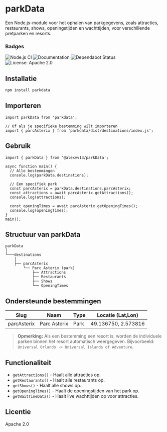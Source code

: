 # parkData

Een Node.js-module voor het ophalen van parkgegevens, zoals attracties, restaurants, shows, openingstijden en wachttijden, voor verschillende pretparken en resorts.

### Badges

![Node.js CI](https://github.com/AlexVV13/parkdata-wrapper/actions/workflows/nodejs.yml/badge.svg)
![Documentation](https://github.com/AlexVV13/parkdata-wrapper/actions/workflows/jsdoc.yml/badge.svg)
![Dependabot Status](https://img.shields.io/badge/dependabot-up_to_date-brightgreen)
![License: Apache 2.0](https://img.shields.io/badge/license-Apache%20License%202.0-blue)

## Installatie

```bash
npm install parkdata
````

## Importeren

```
import parkData from 'parkdata';

// Of als je specifieke bestemming wilt importeren
import { parcAsterix } from 'parkdata/dist/destinations/index.js';
```

## Gebruik

```
import { parkData } from '@alexvv13/parkData';

async function main() {
  // Alle bestemmingen
  console.log(parkData.destinations);

  // Een specifiek park
  const parcAsterix = parkData.destinations.parcAsterix;
  const attractions = await parcAsterix.getAttractions();
  console.log(attractions);

  const openingTimes = await parcAsterix.getOpeningTimes();
  console.log(openingTimes);
}
main();
```

## Structuur van parkData

```
parkData
│
└───destinations
    │
    ├── parcAsterix
        └── Parc Asterix (park)
            ├── Attractions
            ├── Restaurants
            ├── Shows
            └── OpeningTimes
```

## Ondersteunde bestemmingen

| Slug             | Naam              | Type   | Locatie (Lat,Lon)   |
| ---------------- | ----------------- | ------ | ------------------- |
| parcAsterix      | Parc Asterix      | Park   | 49.136750, 2.573816 |

> **Opmerking:** Als een bestemming een resort is, worden de individuele parken binnen het resort automatisch weergegeven. Bijvoorbeeld: `Universal Orlando -> Universal Islands of Adventure`.

## Functionaliteit

* `getAttractions()` - Haalt alle attracties op.
* `getRestaurants()` - Haalt alle restaurants op.
* `getShows()` - Haalt alle shows op.
* `getOpeningTimes()` - Haalt de openingstijden van het park op.
* `getWaitTimeData()` - Haalt live wachttijden op voor attracties.

## Licentie

Apache 2.0


